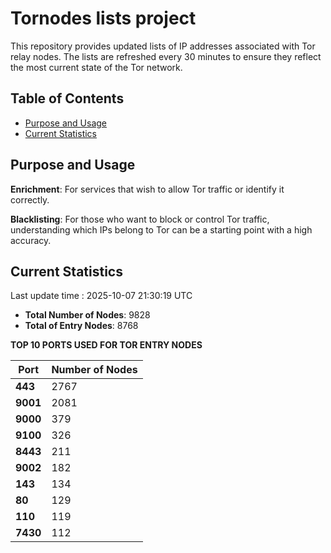 # Tornodes lists project

This repository provides updated lists of IP addresses associated with Tor relay nodes. The lists are refreshed every 30 minutes to ensure they reflect the most current state of the Tor network.

## Table of Contents

- [Purpose and Usage](#purpose-and-usage)
- [Current Statistics](#current-statistics)


## Purpose and Usage

**Enrichment**: For services that wish to allow Tor traffic or identify it correctly.

**Blacklisting**: For those who want to block or control Tor traffic, understanding which IPs belong to Tor can be a starting point with a high accuracy.

## Current Statistics

Last update time : 2025-10-07 21:30:19 UTC

- **Total Number of Nodes**: 9828
- **Total of Entry Nodes**: 8768

**TOP 10 PORTS USED FOR TOR ENTRY NODES**

| **Port** | **Number of Nodes** |
|------|-----------------|
| **443**   | 2767  |
| **9001**   | 2081  |
| **9000**   | 379  |
| **9100**   | 326  |
| **8443**   | 211  |
| **9002**   | 182  |
| **143**   | 134  |
| **80**   | 129  |
| **110**   | 119  |
| **7430**   | 112  |

